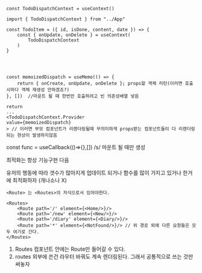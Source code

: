 ```
const TodoDispatchContext = useContext()

import { TodoDispatchContext } from "../App"

const TodoItem = ({ id, isDone, content, date }) => {
    const { onUpdate, onDelete } = useContext(
        TodoDispatchContext
    )
}




const memoizedDispatch = useMemo(() => {
    return { onCreate, onUpdate, onDelete }; props할 객체 리턴(이러면 호출 시마다 객체 재생성 안하겠죠?)
}, [])  //마운트 될 때 한번만 호출하려고 빈 의존성배열 넣음

return
...
<TodoDispatchContext.Provider
value={memoizedDispatch}
> // 이러면 부모 컴포넌트가 리렌더링될때 무의미하게 props받는 컴포넌트들이 다 리렌더링 되는 현상이 발생하지않음
```

const func = useCallback(()=>{},[]) /s/ 마운트 될 때만 생성

최적화는 항상 기능구현 다음

유저의 행동에 따라 갯수가 많아지게 업데이트 되거나 함수를 많이 가지고 있거나 한거에 최적화하자 (개나소나 X)

```
<Route> 는 <Routes>의 자식으로서 있어야한다. 
```

```
<Routes>
    <Route path='/' element={<Home/>}/>
    <Route path='/new' element={<New/>}/>
    <Route path='/diary' element={<Diary/>}/>
    <Route path='*' element={<NotFound/>}/> // 위 경로 외에 다른 요청들은 모두 여기로 간다.
</Routes>
```

1. Routes 컴포넌트 안에는 Route만 들어갈 수 있다.
2. routes 외부에 쓴건 라우터 바꿔도 계속 렌더링된다. 그래서 공통적으로 쓰는 것만 써놓자

